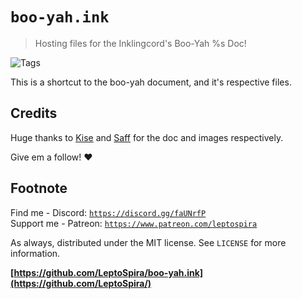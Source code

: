 # `boo-yah.ink`
> Hosting files for the Inklingcord's Boo-Yah %s Doc!

![Tags][tag-image]

This is a shortcut to the boo-yah document, and it's respective files.

## Credits

Huge thanks to [Kise](https://twitter.com/KiseSeryuu_AOA/) and [Saff](https://twitter.com/Big_Saffron/) for the doc and images respectively.

Give em a follow! :heart:

## Footnote
Find me - Discord: [`https://discord.gg/faUNrfP`](https://discord.gg/faUNrfP)  
Support me - Patreon: [`https://www.patreon.com/leptospira`](https://www.patreon.com/leptospira)  

As always, distributed under the MIT license. See `LICENSE` for more information.

**[https://github.com/LeptoSpira/boo-yah.ink](https://github.com/LeptoSpira/)**

<!-- Markdown link & img dfn's -->
[tag-image]: https://img.shields.io/github/license/LeptoSpira/boo-yah.ink.svg
